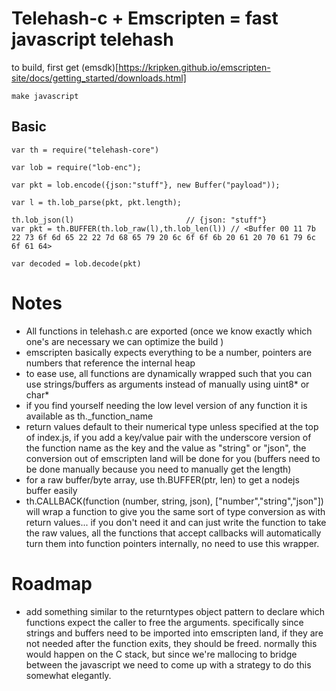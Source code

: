 Telehash-c + Emscripten = fast javascript telehash
===

to build, first get (emsdk)[https://kripken.github.io/emscripten-site/docs/getting_started/downloads.html]

`make javascript`

Basic
----
```
var th = require("telehash-core")

var lob = require("lob-enc");

var pkt = lob.encode({json:"stuff"}, new Buffer("payload"));

var l = th.lob_parse(pkt, pkt.length);

th.lob_json(l)                         // {json: "stuff"}
var pkt = th.BUFFER(th.lob_raw(l),th.lob_len(l)) // <Buffer 00 11 7b 22 73 6f 6d 65 22 22 7d 68 65 79 20 6c 6f 6f 6b 20 61 20 70 61 79 6c 6f 61 64>

var decoded = lob.decode(pkt)

```


Notes
====
- All functions in telehash.c are exported (once we know exactly which one's are necessary we can optimize the build )
- emscripten basically expects everything to be a number, pointers are numbers that reference the internal heap
- to ease use, all functions are dynamically wrapped such that you can use strings/buffers as arguments instead of manually using uint8* or char*
- if you find yourself needing the low level version of any function it is available as th._function_name
- return values default to their numerical type unless specified at the top of index.js, if you add a key/value pair with the underscore version of the function name as the key and the value as "string" or "json", the conversion out of emscripten land will be done for you (buffers need to be done manually because you need to manually get the length)
- for a raw buffer/byte array, use th.BUFFER(ptr, len) to get a nodejs buffer easily
- th.CALLBACK(function (number, string, json), ["number","string","json"]) will wrap a function to give you the same sort of type conversion as with return values... if you don't need it and can just write the function to take the raw values, all the functions that accept callbacks will automatically turn them into function pointers internally, no need to use this wrapper.

Roadmap
====
- add something similar to the returntypes object pattern to declare which functions expect the caller to free the arguments. specifically since strings and buffers need to be imported into emscripten land, if they are not needed after the function exits, they should be freed. normally this would happen on the C stack, but since we're mallocing to bridge between the javascript we need to come up with a strategy to do this somewhat elegantly.
